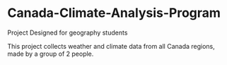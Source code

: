 # Canada-Climate-Analysis-Program
Project Designed for geography students

This project collects weather and climate data from all Canada regions, made by a group of 2 people.
